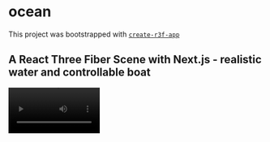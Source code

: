 # ocean

This project was bootstrapped with [`create-r3f-app`](https://github.com/utsuboco/create-r3f-app)

## A React Three Fiber Scene with Next.js - realistic water and controllable boat

<video src='./videos/previewlofi.mov' width=180/>

